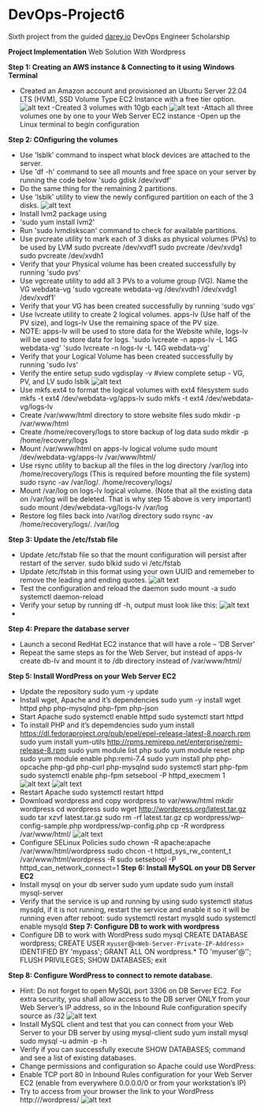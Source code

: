 # DevOps-Project6
Sixth project from the guided [darey.io](https://www.darey.io) DevOps Engineer Scholarship 

**Project Implementation**
Web Solution With Wordpress

**Step 1: Creating an AWS instance & Connecting to it using Windows Terminal**
- Created an Amazon account and provisioned an Ubuntu Server 22.04 LTS (HVM), SSD Volume Type EC2 Instance with a free tier option.
 ![alt text](https://github.com/guruchidi/darey.io/blob/main/Project6/instance%20created.png)
-Created 3 volumes with 10gb each
 ![alt text](https://github.com/guruchidi/darey.io/blob/main/Project6/volumes%20created.png)
 -Attach all three volumes one by one to your Web Server EC2 instance
 -Open up the Linux terminal to begin configuration
 
 **Step 2: COnfiguring the volumes**
 - Use 'lsblk' command to inspect what block devices are attached to the server.
 - Use 'df -h' command to see all mounts and free space on your server by running the code below
   'sudo gdisk /dev/xvdf'
 - Do the same thing for the remaining 2 partitions.
 - Use 'lsblk' utility to view the newly configured partition on each of the 3 disks.
   ![alt text](https://github.com/guruchidi/darey.io/blob/main/Project6/partition%20created.png)
 - Install lvm2 package using 
 -  'sudo yum install lvm2' 
 -  Run 'sudo lvmdiskscan' command to check for available partitions.
 -  Use pvcreate utility to mark each of 3 disks as physical volumes (PVs) to be used by LVM
    sudo pvcreate /dev/xvdf1
    sudo pvcreate /dev/xvdg1
    sudo pvcreate /dev/xvdh1
 - Verify that your Physical volume has been created successfully by running 
      'sudo pvs'
 - Use vgcreate utility to add all 3 PVs to a volume group (VG). Name the VG webdata-vg
    'sudo vgcreate webdata-vg /dev/xvdh1 /dev/xvdg1 /dev/xvdf1'
 - Verify that your VG has been created successfully by running 
      'sudo vgs'
 - Use lvcreate utility to create 2 logical volumes. apps-lv (Use half of the PV size), and logs-lv Use the remaining space of the PV size. 
 - NOTE: apps-lv will be used to store data for the Website while, logs-lv will be used to store data for logs.
    'sudo lvcreate -n apps-lv -L 14G webdata-vg'
    'sudo lvcreate -n logs-lv -L 14G webdata-vg'
 - Verify that your Logical Volume has been created successfully by running 
     'sudo lvs'
 - Verify the entire setup
    sudo vgdisplay -v #view complete setup - VG, PV, and LV
    sudo lsblk 
  ![alt text](https://github.com/guruchidi/darey.io/blob/main/Project6/entire%20setup.png)
  - Use mkfs.ext4 to format the logical volumes with ext4 filesystem
     sudo mkfs -t ext4 /dev/webdata-vg/apps-lv
     sudo mkfs -t ext4 /dev/webdata-vg/logs-lv
  - Create /var/www/html directory to store website files
        sudo mkdir -p /var/www/html
  - Create /home/recovery/logs to store backup of log data
        sudo mkdir -p /home/recovery/logs
  - Mount /var/www/html on apps-lv logical volume
        sudo mount /dev/webdata-vg/apps-lv /var/www/html/
  - Use rsync utility to backup all the files in the log directory /var/log into /home/recovery/logs (This is required before mounting the file system)
        sudo rsync -av /var/log/. /home/recovery/logs/
  - Mount /var/log on logs-lv logical volume. (Note that all the existing data on /var/log will be deleted. That is why step 15 above is very
important)
    sudo mount /dev/webdata-vg/logs-lv /var/log
  - Restore log files back into /var/log directory
     sudo rsync -av /home/recovery/logs/. /var/log
     
**Step 3: Update the /etc/fstab file** 
  - Update /etc/fstab file so that the mount configuration will persist after restart of the server.
     sudo blkid
     sudo vi /etc/fstab
  - Update /etc/fstab in this format using your own UUID and rememeber to remove the leading and ending quotes.
  ![alt text](https://darey.io/wp-content/uploads/2021/07/fstab.png)
  - Test the configuration and reload the daemon
     sudo mount -a
     sudo systemctl daemon-reload
  - Verify your setup by running df -h, output must look like this:
   ![alt text](https://github.com/guruchidi/darey.io/blob/main/Project6/seeetup%20vriifiied.png)
  - 
**Step 4: Prepare the database server** 
- Launch a second RedHat EC2 instance that will have a role – ‘DB Server’
- Repeat the same steps as for the Web Server, but instead of apps-lv create db-lv and mount it to /db directory instead of /var/www/html/

**Step 5: Install WordPress on your Web Server EC2**
- Update the repository
    sudo yum -y update
- Install wget, Apache and it’s dependencies
    sudo yum -y install wget httpd php php-mysqlnd php-fpm php-json
- Start Apache
    sudo systemctl enable httpd
    sudo systemctl start httpd
- To install PHP and it’s depemdencies
    sudo yum install https://dl.fedoraproject.org/pub/epel/epel-release-latest-8.noarch.rpm sudo yum install yum-utils http://rpms.remirepo.net/enterprise/remi-release-8.rpm sudo yum module list php sudo yum module reset php sudo yum module enable php:remi-7.4 sudo yum install php php-opcache php-gd php-curl php-mysqlnd sudo systemctl start php-fpm sudo systemctl enable php-fpm setsebool -P httpd_execmem 1
    ![alt text](https://github.com/guruchidi/darey.io/blob/main/Project6/apache%20and%20dependencies%20installed.png)
    ![alt text](https://github.com/guruchidi/darey.io/blob/main/Project6/php%20and%20dependencies%20installed.png)
- Restart Apache
    sudo systemctl restart httpd
- Download wordpress and copy wordpress to var/www/html
    mkdir wordpress cd wordpress sudo wget http://wordpress.org/latest.tar.gz sudo tar xzvf latest.tar.gz sudo rm -rf latest.tar.gz cp wordpress/wp-config-sample.php wordpress/wp-config.php cp -R wordpress /var/www/html/
    ![alt text](https://github.com/guruchidi/darey.io/blob/main/Project6/wordpress%20copied.png)
- Configure SELinux Policies
    sudo chown -R apache:apache /var/www/html/wordpress
    sudo chcon -t httpd_sys_rw_content_t /var/www/html/wordpress -R
    sudo setsebool -P httpd_can_network_connect=1
**Step 6: Install MySQL on your DB Server EC2**
- Install mysql on your db server
   sudo yum update
   sudo yum install mysql-server
- Verify that the service is up and running by using sudo systemctl status mysqld, if it is not running, restart the service and enable it so it will be running even after reboot:
    sudo systemctl restart mysqld
    sudo systemctl enable mysqld
**Step 7: Configure DB to work with wordpress**
- Configure DB to work with WordPress
sudo mysql
CREATE DATABASE wordpress;
CREATE USER `myuser`@`<Web-Server-Private-IP-Address>` IDENTIFIED BY 'mypass';
GRANT ALL ON wordpress.* TO 'myuser'@'<Web-Server-Private-IP-Address>';
FLUSH PRIVILEGES;
SHOW DATABASES;
exit

**Step 8: Configure WordPress to connect to remote database.**
  - Hint: Do not forget to open MySQL port 3306 on DB Server EC2. For extra security, you shall allow access to the DB server ONLY from your Web Server’s IP address, so in the Inbound Rule configuration specify source as /32
  ![alt text](https://github.com/guruchidi/darey.io/blob/main/Project6/configuring%20inbound%20rule%20to%20allow%20only%20web%20server%20ip%20address.png)
  - Install MySQL client and test that you can connect from your Web Server to your DB server by using mysql-client
      sudo yum install mysql
      sudo mysql -u admin -p -h <DB-Server-Private-IP-address>
  - Verify if you can successfully execute SHOW DATABASES; command and see a list of existing databases.
  - Change permissions and configuration so Apache could use WordPress:
  - Enable TCP port 80 in Inbound Rules configuration for your Web Server EC2 (enable from everywhere 0.0.0.0/0 or from your workstation’s IP)
  - Try to access from your browser the link to your WordPress http://<Web-Server-Public-IP-Address>/wordpress/
  ![alt text](https://github.com/guruchidi/darey.io/blob/main/Project6/wordpress%20installation%20page.png)
